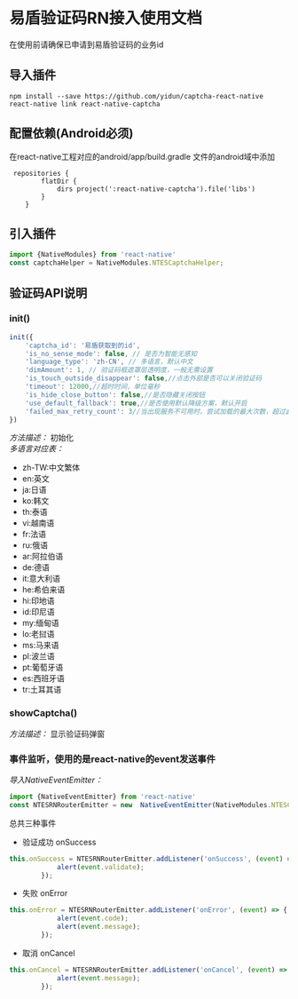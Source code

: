 
# 易盾验证码RN接入使用文档
在使用前请确保已申请到易盾验证码的业务id

## 导入插件
```
npm install --save https://github.com/yidun/captcha-react-native
react-native link react-native-captcha
```

## 配置依赖(Android必须)
在react-native工程对应的android/app/build.gradle 文件的android域中添加
```
 repositories {
        flatDir {
            dirs project(':react-native-captcha').file('libs')
        }
    }
```
## 引入插件
```js
import {NativeModules} from 'react-native'
const captchaHelper = NativeModules.NTESCaptchaHelper;
```
## 验证码API说明

### init()
```js
init({
    'captcha_id': '易盾获取到的id',
    'is_no_sense_mode': false, // 是否为智能无感知
    'language_type': 'zh-CN', // 多语言，默认中文
    'dimAmount': 1, // 验证码框遮罩层透明度，一般无需设置
    'is_touch_outside_disappear': false,//点击外部是否可以关闭验证码
    'timeout': 12000,//超时时间，单位毫秒
    'is_hide_close_button': false,//是否隐藏关闭按钮
    'use_default_fallback': true,//是否使用默认降级方案，默认开启
    'failed_max_retry_count': 3//当出现服务不可用时，尝试加载的最大次数，超过此次数仍然失败将触发降级，默认3次
})
```
*方法描述：*
初始化<br/>
*多语言对应表：*
- zh-TW:中文繁体
- en:英文
- ja:日语
- ko:韩文
- th:泰语
- vi:越南语
- fr:法语
- ru:俄语
- ar:阿拉伯语
- de:德语
- it:意大利语
- he:希伯来语
- hi:印地语
- id:印尼语
- my:缅甸语
- lo:老挝语
- ms:马来语
- pl:波兰语
- pt:葡萄牙语
- es:西班牙语
- tr:土耳其语

### showCaptcha()
*方法描述：*
显示验证码弹窗

### 事件监听，使用的是react-native的event发送事件
*导入NativeEventEmitter：*
```js
import {NativeEventEmitter} from 'react-native'
const NTESRNRouterEmitter = new  NativeEventEmitter(NativeModules.NTESCaptchaHelper)
```
总共三种事件
- 验证成功 onSuccess
```js
this.onSuccess = NTESRNRouterEmitter.addListener('onSuccess', (event) => {
			alert(event.validate);
		});
```
- 失败 onError
```js
this.onError = NTESRNRouterEmitter.addListener('onError', (event) => {
            alert(event.code);
			alert(event.message);
		});
```
- 取消 onCancel
```js
this.onCancel = NTESRNRouterEmitter.addListener('onCancel', (event) => {
			alert(event.message);
		});
```

